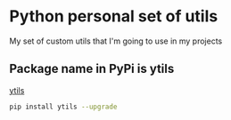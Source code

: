 # Python personal set of utils

My set of custom utils that I'm going to use in my projects

## Package name in PyPi is ytils

[ytils](https://pypi.org/project/ytils/#description)


```bash
pip install ytils --upgrade
```

